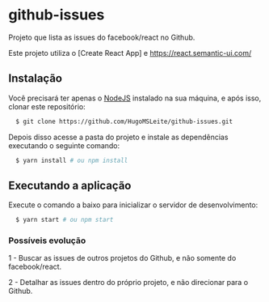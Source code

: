 # github-issues

Projeto que lista as issues do facebook/react no Github.

Este projeto utiliza o [Create React App] e https://react.semantic-ui.com/

## Instalação

Você precisará ter apenas o [NodeJS](https://nodejs.org) instalado na sua máquina, e após isso, clonar este repositório:
```sh
  $ git clone https://github.com/HugoMSLeite/github-issues.git
```

Depois disso acesse a pasta do projeto e instale as dependências executando o seguinte comando:
```sh
  $ yarn install # ou npm install
```

## Executando a aplicação

Execute o comando a baixo para inicializar o servidor de desenvolvimento:
```sh
  $ yarn start # ou npm start
```

### Possíveis evolução

1 - Buscar as issues de outros projetos do Github, e não somente do facebook/react.

2 - Detalhar as issues dentro do próprio projeto, e não direcionar para o Github.
